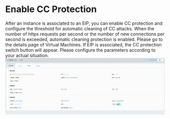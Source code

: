 # Enable CC Protection
After an instance is associated to an EIP, you can enable CC protection and configure the threshold for automatic cleaning of CC attacks. When the number of https requests per second or the number of new connections per second is exceeded, automatic cleaning protection is enabled. Please go to the details page of Virtual Machines. If EIP is associated, the CC protection switch button will appear. Please configure the parameters according to your actual situation.
![](../../../../../image/vm/Operation-Guide-Security-turnon1.png)

